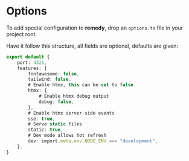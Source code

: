 # Options

To add special configuration to **remedy**, drop an `options.ts` file in your project root.

Have it follow this structure, all fields are optional, defaults are given:

```ts
export default {
    port: 4321,
    features: {
        fontawesome: false,
        tailwind: false,
        # Enable htmx, this can be set to false
        htmx: {
            # Enable htmx debug output
            debug: false,
        },
        # Enable htmx server-side events
        sse: true,
        # Serve static files
        static: true,
        # Dev mode allows hot refresh
        dev: import.meta.env.NODE_ENV === "development",
    },
}
```

